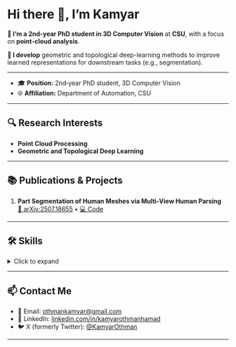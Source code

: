 

# Hi there 👋, I’m Kamyar

**🔭 I’m a 2nd-year PhD student in 3D Computer Vision** at **CSU**, with a focus on **point-cloud analysis**.

**🌱 I develop** geometric and topological deep-learning methods to improve learned representations for downstream tasks (e.g., segmentation).

---

- 🎓 **Position:** 2nd‑year PhD student, 3D Computer Vision
- 🌐 **Affiliation:** Department of Automation, CSU   
  
---

## 🔍 Research Interests  
- **Point Cloud Processing** 
- **Geometric and Topological Deep Learning**    

---

## 📚 Publications & Projects
1. **Part Segmentation of Human Meshes via Multi-View Human Parsing**  
   [📄 arXiv:2507.18655](https://arxiv.org/abs/2507.18655) • [💻 Code](https://github.com/kamyarothmanhamad/Human3DSegmentation)  
   


---

## 🛠️ Skills  
<details>
<summary>Click to expand</summary>

- **Languages:** Python, C++, CUDA  
- **Frameworks:** PyTorch, Open3D  
- **Tools:** Git, Docker 
</details> 

---

## 📫 Contact Me  
- 📧 Email: [othmankamyar@gmail.com](mailto:othmankamyar@gmail.com)
- 🔗 LinkedIn: [linkedin.com/in/kamyarothmanhamad](https://www.linkedin.com/in/kamyarothmanhamad)
- 🐦 X (formerly Twitter): [@KamyarOthman](https://twitter.com/KamyarOthman)


---
<!--
## 🔗 Quick Links  
- 📄 [Curriculum Vitae](https://your‑university.edu/yourcv.pdf)  
- 📊 [GitHub Stats](https://github.com/yourname/github-readme-stats)  -->


